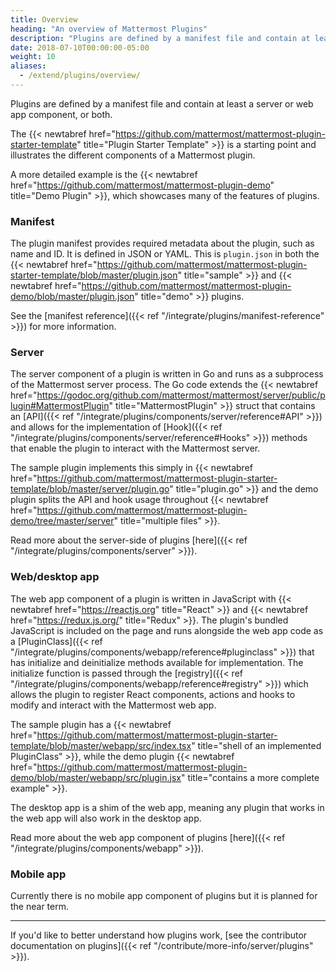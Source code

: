 ```yaml
---
title: Overview
heading: "An overview of Mattermost Plugins"
description: "Plugins are defined by a manifest file and contain at least a server or web app component, or both. Learn more in our overview of plugins."
date: 2018-07-10T00:00:00-05:00
weight: 10
aliases:
  - /extend/plugins/overview/
---
```


Plugins are defined by a manifest file and contain at least a server or web app component, or both.

The {{< newtabref href="https://github.com/mattermost/mattermost-plugin-starter-template" title="Plugin Starter Template" >}} is a starting point and illustrates the different components of a Mattermost plugin.

A more detailed example is the {{< newtabref href="https://github.com/mattermost/mattermost-plugin-demo" title="Demo Plugin" >}}, which showcases many of the features of plugins.

### Manifest
The plugin manifest provides required metadata about the plugin, such as name and ID. It is defined in JSON or YAML. This is `plugin.json` in both the {{< newtabref href="https://github.com/mattermost/mattermost-plugin-starter-template/blob/master/plugin.json" title="sample" >}} and {{< newtabref href="https://github.com/mattermost/mattermost-plugin-demo/blob/master/plugin.json" title="demo" >}} plugins.

See the [manifest reference]({{< ref "/integrate/plugins/manifest-reference" >}}) for more information.

### Server
The server component of a plugin is written in Go and runs as a subprocess of the Mattermost server process. The Go code extends the {{< newtabref href="https://godoc.org/github.com/mattermost/mattermost/server/public/plugin#MattermostPlugin" title="MattermostPlugin" >}} struct that contains an [API]({{< ref "/integrate/plugins/components/server/reference#API" >}}) and allows for the implementation of [Hook]({{< ref "/integrate/plugins/components/server/reference#Hooks" >}}) methods that enable the plugin to interact with the Mattermost server.

The sample plugin implements this simply in {{< newtabref href="https://github.com/mattermost/mattermost-plugin-starter-template/blob/master/server/plugin.go" title="plugin.go" >}} and the demo plugin splits the API and hook usage throughout {{< newtabref href="https://github.com/mattermost/mattermost-plugin-demo/tree/master/server" title="multiple files" >}}.

Read more about the server-side of plugins [here]({{< ref "/integrate/plugins/components/server" >}}).

### Web/desktop app
The web app component of a plugin is written in JavaScript with {{< newtabref href="https://reactjs.org" title="React" >}} and {{< newtabref href="https://redux.js.org/" title="Redux" >}}. The plugin's bundled JavaScript is included on the page and runs alongside the web app code as a [PluginClass]({{< ref "/integrate/plugins/components/webapp/reference#pluginclass" >}}) that has initialize and deinitialize methods available for implementation. The initialize function is passed through the [registry]({{< ref "/integrate/plugins/components/webapp/reference#registry" >}}) which allows the plugin to register React components, actions and hooks to modify and interact with the Mattermost web app.

The sample plugin has a {{< newtabref href="https://github.com/mattermost/mattermost-plugin-starter-template/blob/master/webapp/src/index.tsx" title="shell of an implemented PluginClass" >}}, while the demo plugin {{< newtabref href="https://github.com/mattermost/mattermost-plugin-demo/blob/master/webapp/src/plugin.jsx" title="contains a more complete example" >}}.

The desktop app is a shim of the web app, meaning any plugin that works in the web app will also work in the desktop app.

Read more about the web app component of plugins [here]({{< ref "/integrate/plugins/components/webapp" >}}).

### Mobile app
Currently there is no mobile app component of plugins but it is planned for the near term.

----

If you'd like to better understand how plugins work, [see the contributor documentation on plugins]({{< ref "/contribute/more-info/server/plugins" >}}).
